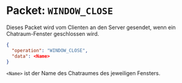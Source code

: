 # Packet: `WINDOW_CLOSE`
Dieses Packet wird vom Clienten an den Server gesendet, wenn ein Chatraum-Fenster geschlossen wird.
```json
{
  "operation": "WINDOW_CLOSE",
  "data": <Name>
}
```
`<Name>` ist der Name des Chatraumes des jeweiligen Fensters.
